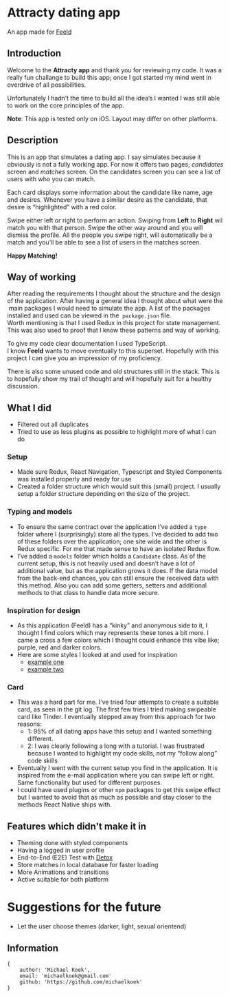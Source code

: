 # Attracty dating app

An app made for [Feeld](https://feeld.co/)

## Introduction

Welcome to the **Attracty app** and thank you for reviewing my code. It was a really fun challange to build this app; once I got started my mind went in overdrive of all possibilities.

Unfortunately I hadn’t the time to build all the idea’s I wanted I was still able to work on the core principles of the app.

**Note**: This app is tested only on iOS. Layout may differ on other platforms.

## Description

This is an app that simulates a dating app. I say simulates because it obviously is not a fully working app.
For now it offers two pages; _candidates_ screen and _matches_ screen.
On the candidates screen you can see a list of users with who you can match.

Each card displays some information about the candidate like name, age and desires. Whenever you have a similar desire as the candidate, that desire is “highlighted” with a red color.

Swipe either left or right to perform an action. Swiping from **Left** to **Right** wil match you with that person. Swipe the other way around and you will dismiss the profile.
All the people you swipe right, will automatically be a match and you’ll be able to see a list of users in the matches screen.

**Happy Matching!**

## Way of working

After reading the requirements I thought about the structure and the design of the application. After having a general idea I thought about what were the main packages I would need to simulate the app.
A list of the packages installed and used can be viewed in the  `package.json` file.
Worth mentioning is that I used Redux in this project for state management. This was also used to proof that I know these patterns and way of working.

To give my code clear documentation I used TypeScript. I know **Feeld** wants to move eventually to this superset. Hopefully with this project I can give you an impression of my proficiency.

There is also some unused code and old structures still in the stack. This is to hopefully show my trail of thought and will hopefully suit for a healthy discussion.

## What I did

-   Filtered out all duplicates
-   Tried to use as less plugins as possible to highlight more of what I can do

### Setup

-   Made sure Redux, React Navigation, Typescript and Styled Components was installed properly and ready for use
-   Created a folder structure which would suit this (small) project. I usually setup a folder structure depending on the size of the project.

### Typing and models

-   To ensure the same contract over the application I’ve added a `type` folder where I (surprisingly) store all the types. I’ve decided to add two of these folders over the application; one site wide and the other is Redux specific. For me that made sense to have an isolated Redux flow.
-   I’ve added a `models` folder which holds a `Candidate` class. As of the current setup, this is not heavily used and doesn’t have a lot of additional value, but as the application grows it does. If the data model from the back-end chances, you can still ensure the received data with this method. Also you can add some getters, setters and additional methods to that class to handle data more secure.

### Inspiration for design

-   As this application (Feeld) has a “kinky” and anonymous side to it, I thought I find colors which may represents these tones a bit more. I came a cross a few colors which I thought could enhance this vibe like; purple, red and darker colors.
-   Here are some styles I looked at and used for inspiration
    -   [example one](https://dribbble.com/shots/3897193-DWYHTD-trailer-visuals-for-instagram-story)
    -   [example two](https://dribbble.com/shots/6715492-Kink-17)

### Card

-   This was a hard part for me. I’ve tried four attempts to create a suitable card, as seen in the git log. The first few tries I tried making swipeable card like Tinder. I eventually stepped away from this approach for two reasons:
    -   1: 95% of all dating apps have this setup and I wanted something different.
    -   2: I was clearly following a long with a tutorial. I was frustrated because I wanted to highlight my code skills, not my “follow along” code skills
-   Eventually I went with the current setup you find in the application. It is inspired from the e-mail application where you can swipe left or right. Same functionality but used for different purposes.
-   I could have used plugins or other `npm` packages to get this swipe effect but I wanted to avoid that as much as possible and stay closer to the methods React Native ships with.

## Features which didn't make it in

-   Theming done with styled components
-   Having a logged in user profile
-   End-to-End (E2E) Test with [Detox](https://github.com/wix/Detox)
-   Store matches in local database for faster loading
-   More Animations and transitions
-   Active suitable for both platform

# Suggestions for the future

-   Let the user choose themes (darker, light, sexual orientend)

## Information

```
{
    author: 'Michael Koek',
    email: 'michaelkoek@gmail.com'
    github: 'https://github.com/michaelkoek'
}
```

